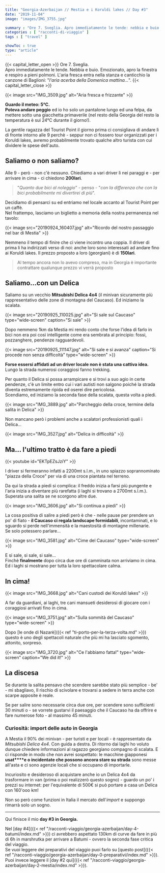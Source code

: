 ```yaml
---
title: "Georgia-Azerbaijan // Mestia e i Koruldi lakes // Day #3"
date: "2019-11-04"
image: "images/IMG_3755.jpg"

summary : "Ore 7. Sveglia. Apro immediatamente le tende: nebbia e buio. Emozionato, apro la finestra e respiro."
categories : [ "racconti-di-viaggio" ]
tags : [ "travel" ]

showToc : true
type: "article"
---
```

{{< capital_letter_open >}}
Ore 7. Sveglia.  
Apro immediatamente le tende. Nebbia e buio. Emozionato, apro la finestra e respiro a pieni polmoni. L'aria fresca entra nella stanza e canticchio la canzone di Baglioni: "_l'aria acerba della Domenica mattina…_".
{{< capital_letter_close >}}

{{< image src="IMG_3509.jpg" alt="Aria fresca e frizzante" >}}

**Guardo il meteo: 5°C.**  
**Poteva andare peggio** ed io ho solo un pantalone lungo ed una felpa, da mettere sotto una giacchetta primaverile (nel resto della Georgia del resto la temperatura è sui 24°C durante il giorno!).

La gentile ragazza del Tourist Point il giorno prima ci consigliava di andare lì di fronte intorno alle 9 perchè - seppur non ci fossero tour organizzati per i Koruldi lakes, avremo probabilmente trovato qualche altro turista con cui dividere le spese dell'auto.

## Saliamo o non saliamo?

Alle 9 - però - non c'è nessuno. Chiediamo a vari driver lì nei paraggi e - per arrivare in cima - ci chiedono **200lari**.

>"_Quanto due bici al noleggio_" - penso - "_con la differenza che con la bici probabilmente mi divertirei di più_".

Decidiamo di pensarci su ed entriamo nel locale accanto al Tourist Point per un caffè.  
Nel frattempo, lasciamo un biglietto a memoria della nostra permanenza nel tavolo:

{{< image src="20190924_160407.jpg" alt="Ricordo del nostro passaggio nel bar di Mestia" >}}

Nemmeno il tempo di finire che ci viene incontro una coppia. Il driver di prima li ha indirizzati verso di noi: anche loro sono interessati ad andare fino ai Koruldi lakes. Il prezzo proposto a loro (georgiani) è di **150lari**.

> Al tempo ancora non lo avevo compreso, ma in Georgia è importante contrattare qualunque prezzo vi verrà proposto

## Saliamo...con un Delica

Saliamo su un vecchio **Mitsubishi Delica 4x4** (il minivan sicuramente più rappresentativo delle zone di montagna del Caucaso). Ed iniziamo la scalata.

{{< image src="20190925_110025.jpg" alt="Si sale sul Caucaso" type="wide-screen" caption="Si sale" >}}

Dopo nemmeno 1km da Mestia mi rendo conto che forse l'idea di farlo in bici non era poi così intelligente come era sembrata al principio: fossi, pozzanghere, pendenze ragguardevoli.

{{< image src="20190925_111147.jpg" alt="Si sale e si avanza" caption="Si procede non senza difficoltà" type="wide-screen" >}}

**Forse essersi affidati ad un driver locale non è stata una cattiva idea.**  
Lungo la strada numerosi coraggiosi fanno trekking.

Per quanto il Delica si possa arrampicare e si trovi a suo agio in certe pendenze, c'è un limite entro cui i vari autisti non salgono poiché la strada diventa estremamente ripida ed oserei dire pericolosa.  
Scendiamo, ed iniziamo la seconda fase della scalata, questa volta a piedi.

{{< image src="IMG_3889.jpg" alt="Parcheggio della croce, termine della salita in Delica" >}}

Non mancano però i problemi anche a scalatori professionisti quali i Delica...

{{< image src="IMG_3527.jpg" alt="Delica in difficoltà" >}}

## Ma... l'ultimo tratto è da fare a piedi

{{< youtube id="EKTpEZsJziY" >}}

I driver si fermeranno infatti a 2200mt s.l.m., in uno spiazzo soprannominato "piazza della Croce" per via di una croce piantata nel terreno.

Da qui la strada a piedi si complica: il freddo inizia a farsi più pungente e l'aria inizia a diventare più rarefatta (i laghi si trovano a 2700mt s.l.m.).  
Superata una salita se ne scorgono altre due.

{{< image src="IMG_3606.jpg" alt="Si continua a piedi" >}}

La cosa positiva di salire a piedi però è che - nelle pause per prendere un po' di fiato - **il Caucaso ci regala landscape formidabili**, incontaminati, e lo sguardo si perde nell'immensità e la maestosità di montagne millenarie.  
Se solo potessero parlare...

{{< image src="IMG_3581.jpg" alt="Cime del Caucaso" type="wide-screen" >}}

E si sale, si sale, si sale...  
Finchè **finalmente** dopo circa due ore di camminata non arriviamo in cima. Ed i laghi si mostrano per tutta la loro spettacolare calma.

## In cima!

{{< image src="IMG_3668.jpg" alt="Cani custodi dei Koruldi lakes" >}}

A far da guardiani, ai laghi, tre cani mansueti desiderosi di giocare con i coraggiosi arrivati fino in cima.  

{{< image src="IMG_3751.jpg" alt="Sulla sommità del Caucaso" type="wide-screen" >}}

Dopo [le onde di Nazarè]({{< ref "ti-porto-per-la-terza-volta.md" >}}) questo è uno degli spettacoli naturale che più mi ha lasciato sgomento, attonito, sorpreso.

{{< image src="IMG_3720.jpg" alt="Ce l'abbiamo fatta!" type="wide-screen" caption="We did it!" >}}

## La discesa

Se durante la salita pensavo che scendere sarebbe stato più semplice - be' - mi sbagliavo, Il rischio di scivolare e trovarsi a sedere in terra anche con scarpe apposite è reale.

Se per salire sono necessarie circa due ore, per scendere sono sufficienti 30 minuti o - se vorrete gustarvi il paesaggio che il Caucaso ha da offrire e fare numerose foto - al massimo 45 minuti.

### Curiosità: import delle auto in Georgia

A Mestia il 90% dei minivan - per turisti e per locali - è rappresentato da _Mitsubishi Delica 4x4_. Con guida a destra. Di ritorno dai laghi ho voluto dunque chiedere informazioni al ragazzo georgiano compagno di scalata. E ci risponde in modo che non avrei sospettato: le macchine giapponesi **usat****e o incidentate che possono ancora stare su strada** sono messe all'asta e ci sono agenzie locali che si occupano di importarle.

Incuriosito e desideroso di acquistare anche io un Delica 4x4 da trasformare in van (prima o poi realizzerò questo sogno) - guardo un po' i prezzi su internet: per l'equivalente di 500€ si può portare a casa un Delica con 160'ooo km!

Non so però come funzioni in Italia il mercato dell'_import_ e suppongo rimarrà solo un sogno.

* * *

Qui finisce il mio **day #3 in Georgia.**

Nel [day #4]({{< ref "/racconti-viaggio/georgia-azerbaijan/day-4-batumi/index.md" >}}) ci avrebbero aspettato 130km di curve da fare in più di 6h in marshrutka per arrivare a Batumi - ovvero la seconda fase critica del viaggio.  
Se vuoi leggere dei preparativi del viaggio puoi farlo su [questo post]({{< ref "/racconti-viaggio/georgia-azerbaijan/day-0-preparativi/index.md" >}}).  
Puoi invece leggere il [day #2 qui]({{< ref "/racconti-viaggio/georgia-azerbaijan/day-2-mestia/index.md" >}}).